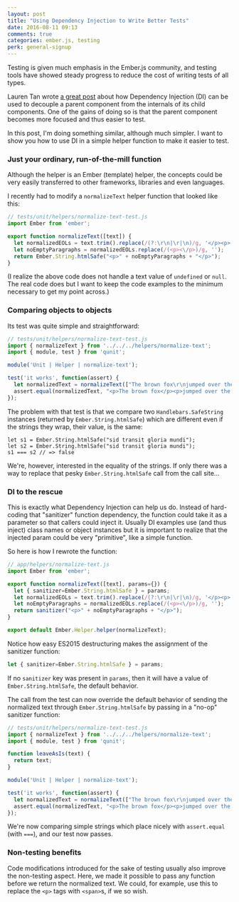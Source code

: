 ```yaml
---
layout: post
title: "Using Dependency Injection to Write Better Tests"
date: 2016-08-11 09:13
comments: true
categories: ember.js, testing
perk: general-signup
---
```


Testing is given much emphasis in the Ember.js community, and testing tools have
showed steady progress to reduce the cost of writing tests of all types.

Lauren Tan wrote [a great post](https://emberway.io/component-dependency-injection-in-ember-js-a46a39a5d30a#.45qfbv52x)
about how Dependency Injection (DI) can be used to decouple a parent component
from the internals of its child components. One of the gains of doing so is that
the parent component becomes more focused and thus easier to test.

In this post, I'm doing something similar, although much simpler. I want to show
you how to use DI in a simple helper function to make it easier to test.

### Just your ordinary, run-of-the-mill function

Although the helper is an Ember (template) helper, the concepts could be very
easily transferred to other frameworks, libraries and even languages.

I recently had to modify a `normalizeText` helper function that looked
like this:

```js
// tests/unit/helpers/normalize-text-test.js
import Ember from 'ember';

export function normalizeText([text]) {
  let normalizedEOLs = text.trim().replace(/(?:\r\n|\r|\n)/g, '</p><p>');
  let noEmptyParagraphs = normalizedEOLs.replace(/(<p><\/p>)/g, '');
  return Ember.String.htmlSafe("<p>" + noEmptyParagraphs + "</p>");
}
```

(I realize the above code does not handle a text value of `undefined` or `null`.
The real code does but I want to keep the code examples to the minimum necessary
to get my point across.)

### Comparing objects to objects

Its test was quite simple and straightforward:

```js
// tests/unit/helpers/normalize-text-test.js
import { normalizeText } from '../../../helpers/normalize-text';
import { module, test } from 'qunit';

module('Unit | Helper | normalize-text');

test('it works', function(assert) {
  let normalizedText = normalizeText(["The brown fox\r\njumped over the quick rabbit.\n"]);
  assert.equal(normalizedText, "<p>The brown fox</p><p>jumped over the quick rabbit.</p>");
});
```

The problem with that test is that we compare two `Handlebars.SafeString`
instances (returned by `Ember.String.htmlSafe`) which are different even if
the strings they wrap, their value, is the same:

```
let s1 = Ember.String.htmlSafe("sid transit gloria mundi");
let s2 = Ember.String.htmlSafe("sid transit gloria mundi");
s1 === s2 // => false
```

We're, however, interested in the equality of the strings. If only there was a
way to replace that pesky `Ember.String.htmlSafe` call from the call site...

### DI to the rescue

This is exactly what Dependency Injection can help us do. Instead of hard-coding
that "sanitizer" function dependency, the function could take it as a parameter
so that callers could inject it. Usually DI examples use (and thus inject) class
names or object instances but it is important to realize that the injected param
could be very "primitive", like a simple function.

So here is how I rewrote the function:

```js
// app/helpers/normalize-text.js
import Ember from 'ember';

export function normalizeText([text], params={}) {
  let { sanitizer=Ember.String.htmlSafe } = params;
  let normalizedEOLs = text.trim().replace(/(?:\r\n|\r|\n)/g, '</p><p>');
  let noEmptyParagraphs = normalizedEOLs.replace(/(<p><\/p>)/g, '');
  return sanitizer("<p>" + noEmptyParagraphs + "</p>");
}

export default Ember.Helper.helper(normalizeText);
```

Notice how easy ES2015 destructuring makes the assignment of the sanitizer
function:

```js
let { sanitizer=Ember.String.htmlSafe } = params;
```

If no `sanitizer` key was present in `params`, then it will have a value of
`Ember.String.htmlSafe`, the default behavior.

The call from the test can now override the default behavior of sending the
normalized text through `Ember.String.htmlSafe` by passing in a "no-op"
sanitizer function:

```js
// tests/unit/helpers/normalize-text-test.js
import { normalizeText } from '../../../helpers/normalize-text';
import { module, test } from 'qunit';

function leaveAsIs(text) {
  return text;
}

module('Unit | Helper | normalize-text');

test('it works', function(assert) {
  let normalizedText = normalizeText(["The brown fox\r\njumped over the quick rabbit.\n"], { sanitizer: leaveAsIs });
  assert.equal(normalizedText, "<p>The brown fox</p><p>jumped over the quick rabbit.</p>");
});
```

We're now comparing simple strings which place nicely with `assert.equal` (with
`===`), and our test now passes.

### Non-testing benefits

Code modifications introduced for the sake of testing usually also improve the
non-testing aspect. Here, we made it possible to pass any function before we
return the normalized text. We could, for example, use this to replace the `<p>`
tags with `<span>`s, if we so wish.

